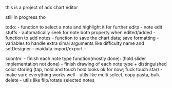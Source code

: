 
this is a project of adx chart editor

still in progress tho

todo:
	- function to select a note and highlight it for further edits
	- note edit stuffs
	- automatically seek for note both property when edited/added
	- function to add notes
	- function to save the chart data; save formatting
	- variables to handle extra simai arguments like difficulty name and setDesigner
	- maidata import/export
	- 

soontm:
	- finish each note type function(mostly done):
		(hold slider implementation not done)
	- finish drawing of each note type + distinguished color storing
		(tap, hold and touch hold looks ok for now; fuck touch star)
	- make sure everything works well
	- utils like multi select, copy pasta, bulk delete
	- utils like flip/rotate selected notes
